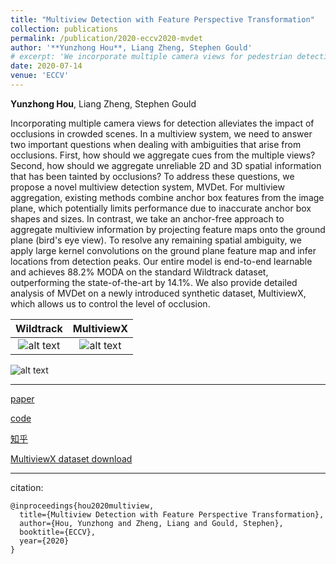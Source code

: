 ```yaml
---
title: "Multiview Detection with Feature Perspective Transformation"
collection: publications
permalink: /publication/2020-eccv2020-mvdet
author: '**Yunzhong Hou**, Liang Zheng, Stephen Gould'
# excerpt: 'We incorporate multiple camera views for pedestrian detection in heavy occluded scenes. Specifically, we propose an anchor-free fully convolutional multiview detector, MVDet, that relies on feature map perspective transformation. In addition, we create a novel synthetic dataset, MultiviewX, for additional evaluation.'
date: 2020-07-14
venue: 'ECCV'
---
```



**Yunzhong Hou**, Liang Zheng, Stephen Gould


Incorporating multiple camera views for detection alleviates the impact of occlusions in crowded scenes. In a multiview system, we need to answer two important questions when dealing with ambiguities that arise from occlusions. First, how should we aggregate cues from the multiple views? Second, how should we aggregate unreliable 2D and 3D spatial information that has been tainted by occlusions? To address these questions, we propose a novel multiview detection system, MVDet. For multiview aggregation, existing methods combine anchor box features from the image plane, which potentially limits performance due to inaccurate anchor box shapes and sizes. In contrast, we take an anchor-free approach to aggregate multiview information by projecting feature maps onto the ground plane (bird's eye view). To resolve any remaining spatial ambiguity, we apply large kernel convolutions on the ground plane feature map and infer locations from detection peaks. Our entire model is end-to-end learnable and achieves 88.2% MODA on the standard Wildtrack dataset, outperforming the state-of-the-art by 14.1%. We also provide detailed analysis of MVDet on a newly introduced synthetic dataset, MultiviewX, which allows us to control the level of occlusion. 

Wildtrack             |  MultiviewX
:-------------------------:|:-------------------------:
![alt text](/images/eccv2020_mvdet_wildtrack_demo.gif "Detection results on Wildtrack dataset")  |  ![alt text](/images/eccv2020_mvdet_multiviewx_demo.gif "Detection results on MultiviewX dataset")

![alt text](/images/eccv2020_mvdet_architecture.png "Architecture for MVDet")

---
[paper](https://arxiv.org/abs/2007.07247)

[code](https://github.com/hou-yz/MVDet)

[知乎](https://zhuanlan.zhihu.com/p/196771711)

[MultiviewX dataset download](https://1drv.ms/u/s!AtzsQybTubHfgP9BJt2g7R_Ku4X3Pg?e=GFGeVn)

---
citation:
```
@inproceedings{hou2020multiview,
  title={Multiview Detection with Feature Perspective Transformation},
  author={Hou, Yunzhong and Zheng, Liang and Gould, Stephen},
  booktitle={ECCV},
  year={2020}
}
```